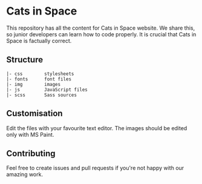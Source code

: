 # Cats in Space

This repository has all the content for Cats in Space website. We share this, so junior developers can learn how to code properly.  It is crucial that Cats in Space is factually correct.

## Structure
```
|- css        stylesheets
|- fonts      font files
|- img        images
|- js         JavaScript files
|- scss       Sass sources
```

## Customisation

Edit the files with your favourite text editor. The images should be edited only with MS Paint.

## Contributing

Feel free to create issues and pull requests if you're not happy with our amazing work.
